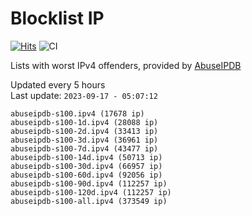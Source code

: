 # Blocklist IP

[![Hits](https://hits.seeyoufarm.com/api/count/incr/badge.svg?url=https%3A%2F%2Fgithub.com%2Fborestad%2Fblocklist-ip%2F&count_bg=%2379C83D&title_bg=%23555555&icon=&icon_color=%23E7E7E7&title=hits&edge_flat=false)](https://hits.seeyoufarm.com)  ![CI](https://img.shields.io/github/workflow/status/borestad/blocklist-ip/CI?style=flat-square)

Lists with worst IPv4 offenders, provided by [AbuseIPDB](https://www.abuseipdb.com/)

<!-- FOOTER-PLACEHOLDER -->
Updated every 5 hours<br>
Last update: `2023-09-17 - 05:07:12`
```
abuseipdb-s100.ipv4 (17678 ip)
abuseipdb-s100-1d.ipv4 (28088 ip)
abuseipdb-s100-2d.ipv4 (33413 ip)
abuseipdb-s100-3d.ipv4 (36961 ip)
abuseipdb-s100-7d.ipv4 (43477 ip)
abuseipdb-s100-14d.ipv4 (50713 ip)
abuseipdb-s100-30d.ipv4 (66957 ip)
abuseipdb-s100-60d.ipv4 (92056 ip)
abuseipdb-s100-90d.ipv4 (112257 ip)
abuseipdb-s100-120d.ipv4 (112257 ip)
abuseipdb-s100-all.ipv4 (373549 ip)
```
